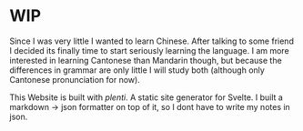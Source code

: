 # WIP

Since I was very little I wanted to learn Chinese.
  After talking to some friend I decided its finally time to start seriously learning
    the language.
  I am more interested in learning Cantonese than Mandarin though,
    but because the differences in grammar are only little I will study both
    (although only Cantonese pronunciation for now).

This Website is built with *plenti*.
  A static site generator for Svelte.
  I built a markdown -> json formatter on top of it,
    so I dont have to write my notes in json.
